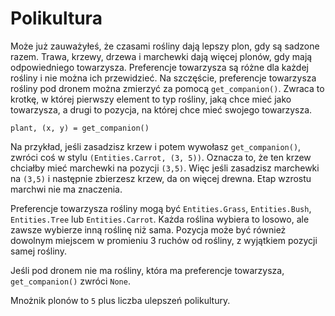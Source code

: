 # Polikultura
Może już zauważyłeś, że czasami rośliny dają lepszy plon, gdy są sadzone razem.
Trawa, krzewy, drzewa i marchewki dają więcej plonów, gdy mają odpowiedniego towarzysza. Preferencje towarzysza są różne dla każdej rośliny i nie można ich przewidzieć. Na szczęście, preferencje towarzysza rośliny pod dronem można zmierzyć za pomocą `get_companion()`. Zwraca to krotkę, w której pierwszy element to typ rośliny, jaką chce mieć jako towarzysza, a drugi to pozycja, na której chce mieć swojego towarzysza.

`plant, (x, y) = get_companion()`

Na przykład, jeśli zasadzisz krzew i potem wywołasz `get_companion()`, zwróci coś w stylu `(Entities.Carrot, (3, 5))`. Oznacza to, że ten krzew chciałby mieć marchewki na pozycji `(3,5)`. Więc jeśli zasadzisz marchewki na `(3,5)` i następnie zbierzesz krzew, da on więcej drewna. Etap wzrostu marchwi nie ma znaczenia.

Preferencje towarzysza rośliny mogą być `Entities.Grass`, `Entities.Bush`, `Entities.Tree` lub `Entities.Carrot`. Każda roślina wybiera to losowo, ale zawsze wybierze inną roślinę niż sama. Pozycja może być również dowolnym miejscem w promieniu 3 ruchów od rośliny, z wyjątkiem pozycji samej rośliny.

Jeśli pod dronem nie ma rośliny, która ma preferencje towarzysza, `get_companion()` zwróci `None`.

Mnożnik plonów to `5` plus liczba ulepszeń polikultury.